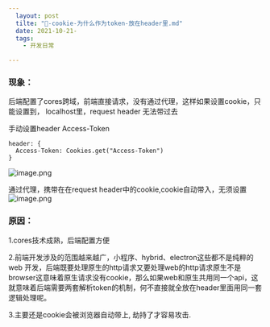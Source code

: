 ```yaml
---
  layout: post
  tilte: "🥤-cookie-为什么作为token-放在header里.md"
  date: 2021-10-21-
  tags: 
    - 开发日常

---
```


### 现象：
后端配置了cores跨域，前端直接请求，没有通过代理，这样如果设置cookie，只能设置到， localhost里，request header 无法带过去

手动设置header Access-Token 
```
header: {
  Access-Token: Cookies.get("Access-Token")
}
```
![image.png](https://upload-images.jianshu.io/upload_images/15312191-16f1b76d63a8bef9.png?imageMogr2/auto-orient/strip%7CimageView2/2/w/1240)


通过代理，携带在在request header中的cookie,cookie自动带入，无须设置
![image.png](https://upload-images.jianshu.io/upload_images/15312191-2ed53c85c6d48246.png?imageMogr2/auto-orient/strip%7CimageView2/2/w/1240)


### 原因：
1.cores技术成熟，后端配置方便

2.前端开发涉及的范围越来越广，小程序、hybrid、electron这些都不是纯粹的web 开发，后端既要处理原生的http请求又要处理web的http请求原生不是browser这意味着原生请求没有cookie，那么如果web和原生共用同一个api，这就意味着后端需要两套解析token的机制，何不直接就全放在header里面用同一套逻辑处理呢。

3.主要还是cookie会被浏览器自动带上, 劫持了才容易攻击.

